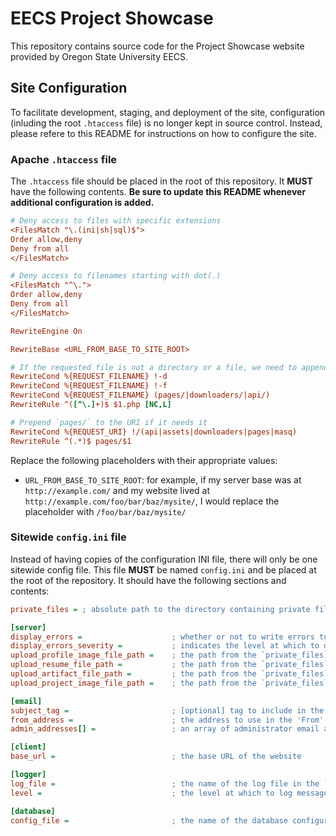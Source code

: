 # EECS Project Showcase
This repository contains source code for the Project Showcase website provided by Oregon State University EECS.

## Site Configuration
To facilitate development, staging, and deployment of the site, configuration (inluding the root `.htaccess` file) is
no longer kept in source control. Instead, please refere to this README for instructions on how to configure the
site.

### Apache `.htaccess` file
The `.htaccess` file should be placed in the root of this repository. It **MUST** have the following contents. 
**Be sure to update this README whenever additional configuration is added.**

```ini
# Deny access to files with specific extensions
<FilesMatch "\.(ini|sh|sql)$">
Order allow,deny
Deny from all
</FilesMatch>

# Deny access to filenames starting with dot(.)
<FilesMatch "^\.">
Order allow,deny
Deny from all
</FilesMatch>

RewriteEngine On

RewriteBase <URL_FROM_BASE_TO_SITE_ROOT>

# If the requested file is not a directory or a file, we need to append .php
RewriteCond %{REQUEST_FILENAME} !-d
RewriteCond %{REQUEST_FILENAME} !-f
RewriteCond %{REQUEST_FILENAME} (pages/|downloaders/|api/)
RewriteRule ^([^\.]+)$ $1.php [NC,L]

# Prepend `pages/` to the URI if it needs it
RewriteCond %{REQUEST_URI} !/(api|assets|downloaders|pages|masq)
RewriteRule ^(.*)$ pages/$1

```

Replace the following placeholders with their appropriate values:
- `URL_FROM_BASE_TO_SITE_ROOT`: for example, if my server base was at `http://example.com/` and my website lived at
  `http://example.com/foo/bar/baz/mysite/`, I would replace the placeholder with `/foo/bar/baz/mysite/`


### Sitewide `config.ini` file
Instead of having copies of the configuration INI file, there will only be one sitewide config file. This file **MUST**
be named `config.ini` and be placed at the root of the repository. It should have the following sections and contents:

```ini
private_files = ; absolute path to the directory containing private files, such as database config and logs

[server]
display_errors =                    ; whether or not to write errors to the output buffer (yes, no)
display_errors_severity =           ; indicates the level at which to display errors (notice, warn, all)
upload_profile_image_file_path =    ; the path from the `private_files` where uploaded profile images should be stored
upload_resume_file_path =           ; the path from the `private_files` where uploaded resumes should be stored
upload_artifact_file_path =         ; the path from the `private_files` where uploaded artifact files should be stored 
upload_project_image_file_path =    ; the path from the `private_files` where uploaded project images should be stored

[email]
subject_tag =                       ; [optional] tag to include in the subject header of emails sent by the server
from_address =                      ; the address to use in the 'From' header of emails sent by the server
admin_addresses[] =                 ; an array of administrator email addresses to send important notifications to

[client]
base_url =                          ; the base URL of the website

[logger]
log_file =                          ; the name of the log file in the `private_files` directory to write log messages to
level =                             ; the level at which to log messages

[database]
config_file =                       ; the name of the database configuration file in the `private_files` directory
```
